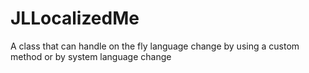 JLLocalizedMe
=============

A class that can handle on the fly language change by using a custom method or by system language change
